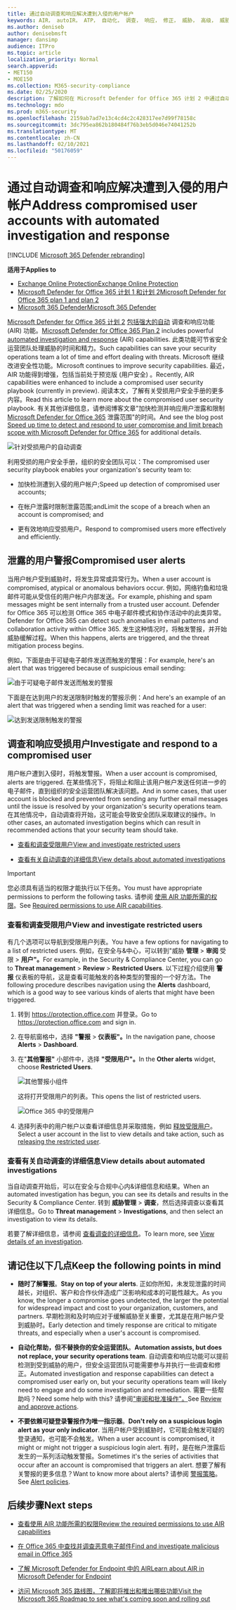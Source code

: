 ```yaml
---
title: 通过自动调查和响应解决遭到入侵的用户帐户
keywords: AIR， autoIR， ATP， 自动化， 调查， 响应， 修正， 威胁， 高级， 威胁， 保护， 受到威胁
ms.author: deniseb
author: denisebmsft
manager: dansimp
audience: ITPro
ms.topic: article
localization_priority: Normal
search.appverid:
- MET150
- MOE150
ms.collection: M365-security-compliance
ms.date: 02/25/2020
description: 了解如何在 Microsoft Defender for Office 365 计划 2 中通过自动调查和响应功能加快检测和解决遭到入侵的用户帐户的过程。
ms.technology: mdo
ms.prod: m365-security
ms.openlocfilehash: 2159ab7ad7e13c4cd4c2c428317ee7d99f78158c
ms.sourcegitcommit: 3dc795ea862b180484f76b3eb5d046e74041252b
ms.translationtype: MT
ms.contentlocale: zh-CN
ms.lasthandoff: 02/10/2021
ms.locfileid: "50176059"
---
```

# <a name="address-compromised-user-accounts-with-automated-investigation-and-response"></a><span data-ttu-id="afb5c-104">通过自动调查和响应解决遭到入侵的用户帐户</span><span class="sxs-lookup"><span data-stu-id="afb5c-104">Address compromised user accounts with automated investigation and response</span></span>

[!INCLUDE [Microsoft 365 Defender rebranding](../includes/microsoft-defender-for-office.md)]

<span data-ttu-id="afb5c-105">**适用于**</span><span class="sxs-lookup"><span data-stu-id="afb5c-105">**Applies to**</span></span>
- [<span data-ttu-id="afb5c-106">Exchange Online Protection</span><span class="sxs-lookup"><span data-stu-id="afb5c-106">Exchange Online Protection</span></span>](https://go.microsoft.com/fwlink/?linkid=2148611)
- [<span data-ttu-id="afb5c-107">Microsoft Defender for Office 365 计划 1 和计划 2</span><span class="sxs-lookup"><span data-stu-id="afb5c-107">Microsoft Defender for Office 365 plan 1 and plan 2</span></span>](https://go.microsoft.com/fwlink/?linkid=2148715)
- [<span data-ttu-id="afb5c-108">Microsoft 365 Defender</span><span class="sxs-lookup"><span data-stu-id="afb5c-108">Microsoft 365 Defender</span></span>](https://go.microsoft.com/fwlink/?linkid=2118804)


<span data-ttu-id="afb5c-109">[Microsoft Defender for Office 365 计划 2](office-365-atp.md#microsoft-defender-for-office-365-plan-1-and-plan-2) [包括强大的自动](office-365-air.md) 调查和响应功能 (AIR) 功能。</span><span class="sxs-lookup"><span data-stu-id="afb5c-109">[Microsoft Defender for Office 365 Plan 2](office-365-atp.md#microsoft-defender-for-office-365-plan-1-and-plan-2) includes powerful [automated investigation and response](office-365-air.md) (AIR) capabilities.</span></span> <span data-ttu-id="afb5c-110">此类功能可节省安全运营团队处理威胁的时间和精力。</span><span class="sxs-lookup"><span data-stu-id="afb5c-110">Such capabilities can save your security operations team a lot of time and effort dealing with threats.</span></span> <span data-ttu-id="afb5c-111">Microsoft 继续改进安全性功能。</span><span class="sxs-lookup"><span data-stu-id="afb5c-111">Microsoft continues to improve security capabilities.</span></span> <span data-ttu-id="afb5c-112">最近，AIR 功能得到增强，包括当前处于预览版 (用户安全) 。</span><span class="sxs-lookup"><span data-stu-id="afb5c-112">Recently, AIR capabilities were enhanced to include a compromised user security playbook (currently in preview).</span></span> <span data-ttu-id="afb5c-113">阅读本文，了解有关受损用户安全手册的更多内容。</span><span class="sxs-lookup"><span data-stu-id="afb5c-113">Read this article to learn more about the compromised user security playbook.</span></span> <span data-ttu-id="afb5c-114">有关其他详细信息，请参阅博客文章"加快检测并响应用户泄露和限制 [Microsoft Defender for Office 365](https://techcommunity.microsoft.com/t5/Security-Privacy-and-Compliance/Speed-up-time-to-detect-and-respond-to-user-compromise-and-limit/ba-p/977053) 泄露范围"的时间。</span><span class="sxs-lookup"><span data-stu-id="afb5c-114">And see the blog post [Speed up time to detect and respond to user compromise and limit breach scope with Microsoft Defender for Office 365](https://techcommunity.microsoft.com/t5/Security-Privacy-and-Compliance/Speed-up-time-to-detect-and-respond-to-user-compromise-and-limit/ba-p/977053) for additional details.</span></span>

![针对受损用户的自动调查](/microsoft-365/media/office365atp-compduserinvestigation.jpg)

<span data-ttu-id="afb5c-116">利用受损的用户安全手册，组织的安全团队可以：</span><span class="sxs-lookup"><span data-stu-id="afb5c-116">The compromised user security playbook enables your organization's security team to:</span></span>

- <span data-ttu-id="afb5c-117">加快检测遭到入侵的用户帐户;</span><span class="sxs-lookup"><span data-stu-id="afb5c-117">Speed up detection of compromised user accounts;</span></span>

- <span data-ttu-id="afb5c-118">在帐户泄露时限制泄露范围;and</span><span class="sxs-lookup"><span data-stu-id="afb5c-118">Limit the scope of a breach when an account is compromised; and</span></span>

- <span data-ttu-id="afb5c-119">更有效地响应受损用户。</span><span class="sxs-lookup"><span data-stu-id="afb5c-119">Respond to compromised users more effectively and efficiently.</span></span>

## <a name="compromised-user-alerts"></a><span data-ttu-id="afb5c-120">泄露的用户警报</span><span class="sxs-lookup"><span data-stu-id="afb5c-120">Compromised user alerts</span></span>

<span data-ttu-id="afb5c-121">当用户帐户受到威胁时，将发生异常或异常行为。</span><span class="sxs-lookup"><span data-stu-id="afb5c-121">When a user account is compromised, atypical or anomalous behaviors occur.</span></span> <span data-ttu-id="afb5c-122">例如，网络钓鱼和垃圾邮件可能从受信任的用户帐户内部发送。</span><span class="sxs-lookup"><span data-stu-id="afb5c-122">For example, phishing and spam messages might be sent internally from a trusted user account.</span></span> <span data-ttu-id="afb5c-123">Defender for Office 365 可以检测 Office 365 中电子邮件模式和协作活动中的此类异常。</span><span class="sxs-lookup"><span data-stu-id="afb5c-123">Defender for Office 365 can detect such anomalies in email patterns and collaboration activity within Office 365.</span></span> <span data-ttu-id="afb5c-124">发生这种情况时，将触发警报，并开始威胁缓解过程。</span><span class="sxs-lookup"><span data-stu-id="afb5c-124">When this happens, alerts are triggered, and the threat mitigation process begins.</span></span>

<span data-ttu-id="afb5c-125">例如，下面是由于可疑电子邮件发送而触发的警报：</span><span class="sxs-lookup"><span data-stu-id="afb5c-125">For example, here's an alert that was triggered because of suspicious email sending:</span></span>

![由于可疑电子邮件发送而触发的警报](/microsoft-365/media/office365atp-suspiciousemailsendalert.jpg)

<span data-ttu-id="afb5c-127">下面是在达到用户的发送限制时触发的警报示例：</span><span class="sxs-lookup"><span data-stu-id="afb5c-127">And here's an example of an alert that was triggered when a sending limit was reached for a user:</span></span>

![达到发送限制触发的警报](/microsoft-365/media/office365atp-sendinglimitreached.jpg)

## <a name="investigate-and-respond-to-a-compromised-user"></a><span data-ttu-id="afb5c-129">调查和响应受损用户</span><span class="sxs-lookup"><span data-stu-id="afb5c-129">Investigate and respond to a compromised user</span></span>

<span data-ttu-id="afb5c-130">用户帐户遭到入侵时，将触发警报。</span><span class="sxs-lookup"><span data-stu-id="afb5c-130">When a user account is compromised, alerts are triggered.</span></span> <span data-ttu-id="afb5c-131">在某些情况下，将阻止和阻止该用户帐户发送任何进一步的电子邮件，直到组织的安全运营团队解决该问题。</span><span class="sxs-lookup"><span data-stu-id="afb5c-131">And in some cases, that user account is blocked and prevented from sending any further email messages until the issue is resolved by your organization's security operations team.</span></span> <span data-ttu-id="afb5c-132">在其他情况中，自动调查将开始，这可能会导致安全团队采取建议的操作。</span><span class="sxs-lookup"><span data-stu-id="afb5c-132">In other cases, an automated investigation begins which can result in recommended actions that your security team should take.</span></span>

- [<span data-ttu-id="afb5c-133">查看和调查受限用户</span><span class="sxs-lookup"><span data-stu-id="afb5c-133">View and investigate restricted users</span></span>](#view-and-investigate-restricted-users)

- [<span data-ttu-id="afb5c-134">查看有关自动调查的详细信息</span><span class="sxs-lookup"><span data-stu-id="afb5c-134">View details about automated investigations</span></span>](#view-details-about-automated-investigations)

> [!IMPORTANT]
> <span data-ttu-id="afb5c-135">您必须具有适当的权限才能执行以下任务。</span><span class="sxs-lookup"><span data-stu-id="afb5c-135">You must have appropriate permissions to perform the following tasks.</span></span> <span data-ttu-id="afb5c-136">请参阅 [使用 AIR 功能所需的权限](office-365-air.md#required-permissions-to-use-air-capabilities)。</span><span class="sxs-lookup"><span data-stu-id="afb5c-136">See [Required permissions to use AIR capabilities](office-365-air.md#required-permissions-to-use-air-capabilities).</span></span>

### <a name="view-and-investigate-restricted-users"></a><span data-ttu-id="afb5c-137">查看和调查受限用户</span><span class="sxs-lookup"><span data-stu-id="afb5c-137">View and investigate restricted users</span></span>

<span data-ttu-id="afb5c-138">有几个选项可以导航到受限用户列表。</span><span class="sxs-lookup"><span data-stu-id="afb5c-138">You have a few options for navigating to a list of restricted users.</span></span> <span data-ttu-id="afb5c-139">例如，在安全与&中心，可以转到"威胁 **管理** \> **审阅** 受限 \> **用户"。**</span><span class="sxs-lookup"><span data-stu-id="afb5c-139">For example, in the Security & Compliance Center, you can go to **Threat management** \> **Review** \> **Restricted Users**.</span></span> <span data-ttu-id="afb5c-140">以下过程介绍使用 **警报** 仪表板的导航，这是查看可能触发的各种类型的警报的一个好方法。</span><span class="sxs-lookup"><span data-stu-id="afb5c-140">The following procedure describes navigation using the **Alerts** dashboard, which is a good way to see various kinds of alerts that might have been triggered.</span></span>

1. <span data-ttu-id="afb5c-141">转到 <https://protection.office.com> 并登录。</span><span class="sxs-lookup"><span data-stu-id="afb5c-141">Go to <https://protection.office.com> and sign in.</span></span>

2. <span data-ttu-id="afb5c-142">在导航窗格中，选择 **"警报** \> **仪表板"。**</span><span class="sxs-lookup"><span data-stu-id="afb5c-142">In the navigation pane, choose **Alerts** \> **Dashboard**.</span></span>

3. <span data-ttu-id="afb5c-143">在"**其他警报"** 小部件中，选择 **"受限用户"。**</span><span class="sxs-lookup"><span data-stu-id="afb5c-143">In the **Other alerts** widget, choose **Restricted Users**.</span></span>

   ![其他警报小组件](/microsoft-365/media/office365atp-otheralertswidget.jpg)

   <span data-ttu-id="afb5c-145">这将打开受限用户的列表。</span><span class="sxs-lookup"><span data-stu-id="afb5c-145">This opens the list of restricted users.</span></span>

   ![Office 365 中的受限用户](/microsoft-365/media/office365atp-restrictedusers.jpg)

4. <span data-ttu-id="afb5c-147">选择列表中的用户帐户以查看详细信息并采取措施，例如 [释放受限用户](removing-user-from-restricted-users-portal-after-spam.md)。</span><span class="sxs-lookup"><span data-stu-id="afb5c-147">Select a user account in the list to view details and take action, such as [releasing the restricted user](removing-user-from-restricted-users-portal-after-spam.md).</span></span>

### <a name="view-details-about-automated-investigations"></a><span data-ttu-id="afb5c-148">查看有关自动调查的详细信息</span><span class="sxs-lookup"><span data-stu-id="afb5c-148">View details about automated investigations</span></span>

<span data-ttu-id="afb5c-149">当自动调查开始后，可以在安全与合规中心内&详细信息和结果。</span><span class="sxs-lookup"><span data-stu-id="afb5c-149">When an automated investigation has begun, you can see its details and results in the Security & Compliance Center.</span></span> <span data-ttu-id="afb5c-150">转到 **威胁管理** \> **调查**，然后选择调查以查看其详细信息。</span><span class="sxs-lookup"><span data-stu-id="afb5c-150">Go to **Threat management** \> **Investigations**, and then select an investigation to view its details.</span></span>

<span data-ttu-id="afb5c-151">若要了解详细信息，请参阅 [查看调查的详细信息](air-view-investigation-results.md)。</span><span class="sxs-lookup"><span data-stu-id="afb5c-151">To learn more, see [View details of an investigation](air-view-investigation-results.md).</span></span>

## <a name="keep-the-following-points-in-mind"></a><span data-ttu-id="afb5c-152">请记住以下几点</span><span class="sxs-lookup"><span data-stu-id="afb5c-152">Keep the following points in mind</span></span>

- <span data-ttu-id="afb5c-153">**随时了解警报**。</span><span class="sxs-lookup"><span data-stu-id="afb5c-153">**Stay on top of your alerts**.</span></span> <span data-ttu-id="afb5c-154">正如你所知，未发现泄露的时间越长，对组织、客户和合作伙伴造成广泛影响和成本的可能性越大。</span><span class="sxs-lookup"><span data-stu-id="afb5c-154">As you know, the longer a compromise goes undetected, the larger the potential for widespread impact and cost to your organization, customers, and partners.</span></span> <span data-ttu-id="afb5c-155">早期检测和及时响应对于缓解威胁至关重要，尤其是在用户帐户受到威胁时。</span><span class="sxs-lookup"><span data-stu-id="afb5c-155">Early detection and timely response are critical to mitigate threats, and especially when a user's account is compromised.</span></span>

- <span data-ttu-id="afb5c-156">**自动化帮助，但不替换你的安全运营团队**。</span><span class="sxs-lookup"><span data-stu-id="afb5c-156">**Automation assists, but does not replace, your security operations team**.</span></span> <span data-ttu-id="afb5c-157">自动调查和响应功能可以提前检测到受到威胁的用户，但安全运营团队可能需要参与并执行一些调查和修正。</span><span class="sxs-lookup"><span data-stu-id="afb5c-157">Automated investigation and response capabilities can detect a compromised user early on, but your security operations team will likely need to engage and do some investigation and remediation.</span></span> <span data-ttu-id="afb5c-158">需要一些帮助吗？</span><span class="sxs-lookup"><span data-stu-id="afb5c-158">Need some help with this?</span></span> <span data-ttu-id="afb5c-159">请参阅["审阅和批准操作"。](air-review-approve-pending-completed-actions.md)</span><span class="sxs-lookup"><span data-stu-id="afb5c-159">See [Review and approve actions](air-review-approve-pending-completed-actions.md).</span></span>

- <span data-ttu-id="afb5c-160">**不要依赖可疑登录警报作为唯一指示器**。</span><span class="sxs-lookup"><span data-stu-id="afb5c-160">**Don't rely on a suspicious login alert as your only indicator**.</span></span> <span data-ttu-id="afb5c-161">当用户帐户受到威胁时，它可能会触发可疑的登录通知，也可能不会触发。</span><span class="sxs-lookup"><span data-stu-id="afb5c-161">When a user account is compromised, it might or might not trigger a suspicious login alert.</span></span> <span data-ttu-id="afb5c-162">有时，是在帐户泄露后发生的一系列活动触发警报。</span><span class="sxs-lookup"><span data-stu-id="afb5c-162">Sometimes it's the series of activities that occur after an account is compromised that triggers an alert.</span></span> <span data-ttu-id="afb5c-163">想要了解有关警报的更多信息？</span><span class="sxs-lookup"><span data-stu-id="afb5c-163">Want to know more about alerts?</span></span> <span data-ttu-id="afb5c-164">请参阅 [警报策略](https://docs.microsoft.com/microsoft-365/compliance/alert-policies)。</span><span class="sxs-lookup"><span data-stu-id="afb5c-164">See [Alert policies](https://docs.microsoft.com/microsoft-365/compliance/alert-policies).</span></span>

## <a name="next-steps"></a><span data-ttu-id="afb5c-165">后续步骤</span><span class="sxs-lookup"><span data-stu-id="afb5c-165">Next steps</span></span>

- [<span data-ttu-id="afb5c-166">查看使用 AIR 功能所需的权限</span><span class="sxs-lookup"><span data-stu-id="afb5c-166">Review the required permissions to use AIR capabilities</span></span>](office-365-air.md#required-permissions-to-use-air-capabilities)

- [<span data-ttu-id="afb5c-167">在 Office 365 中查找并调查恶意电子邮件</span><span class="sxs-lookup"><span data-stu-id="afb5c-167">Find and investigate malicious email in Office 365</span></span>](investigate-malicious-email-that-was-delivered.md)

- [<span data-ttu-id="afb5c-168">了解 Microsoft Defender for Endpoint 中的 AIR</span><span class="sxs-lookup"><span data-stu-id="afb5c-168">Learn about AIR in Microsoft Defender for Endpoint</span></span>](https://docs.microsoft.com/windows/security/threat-protection/microsoft-defender-atp/automated-investigations)

- [<span data-ttu-id="afb5c-169">访问 Microsoft 365 路线图，了解即将推出和推出哪些功能</span><span class="sxs-lookup"><span data-stu-id="afb5c-169">Visit the Microsoft 365 Roadmap to see what's coming soon and rolling out</span></span>](https://www.microsoft.com/microsoft-365/roadmap?filters=)
